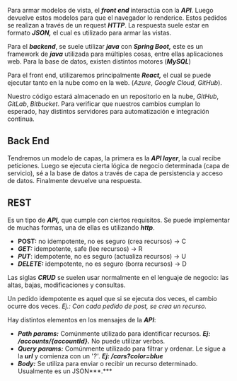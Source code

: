 Para armar modelos de vista, el ***front end*** interactúa con la ***API***. Luego devuelve estos modelos para que el navegador lo renderice. Estos pedidos se realizan a través de un request ***HTTP***. La respuesta suele estar en formato ***JSON,*** el cual es utilizado para armar las vistas.

Para el ***backend***, se suele utilizar ***java*** con ***Spring Boot,*** este es un framework de ***java*** utilizada para múltiples cosas, entre ellas aplicaciones web. Para la base de datos, existen distintos motores (***MySQL***)

Para el front end, utilizaremos principalmente ***React,*** el cual se puede ejecutar tanto en la nube como en la web. (*Azure*, *Google Cloud*, *GitHub*).

Nuestro código estará almacenado en un repositorio en la nube, *GitHub*, *GitLab*, *Bitbucket*. Para verificar que nuestros cambios cumplan lo esperado, hay distintos servidores para automatización e integración continua.

## Back End

Tendremos un modelo de capas, la primera es la ***API layer***, la cual recibe peticiones. Luego se ejecuta cierta lógica de negocio determinada (capa de servicio), sé a la base de datos a través de capa de persistencia y acceso de datos. Finalmente devuelve una respuesta.

## REST

Es un tipo de ***API,*** que cumple con ciertos requisitos. Se puede implementar de muchas formas, una de ellas es utilizando ***http***.

- **POST:** no idempotente, no es seguro (crea recursos) → C
- ***GET:*** idempotente, safe (lee recursos) → R
- ***PUT***: idempotente, no es seguro (actualiza recursos) → U
- ***DELETE:*** idempotente, no es seguro (borra recursos) → D

Las siglas ***CRUD*** se suelen usar normalmente en el lenguaje de negocio: las altas, bajas, modificaciones y consultas.

Un pedido idempotente es aquel que si se ejecuta dos veces, el cambio ocurre dos veces. *Ej.: Con cada pedido de post, se crea un recurso.*

Hay distintos elementos en los mensajes de la ***API***:

- ***Path params:*** Comúnmente utilizado para identificar recursos. ***Ej: /accounts/{accountId}.*** No puede utilizar verbos.
- ***Query params:*** Comúnmente utilizado para filtrar y ordenar. Le sigue a la ***url*** y comienza con un '*?'*. ***Ej: /cars?color=blue***
- ***Body:*** Se utiliza para enviar o recibir un recurso determinado. Usualmente es un JSON***.***
